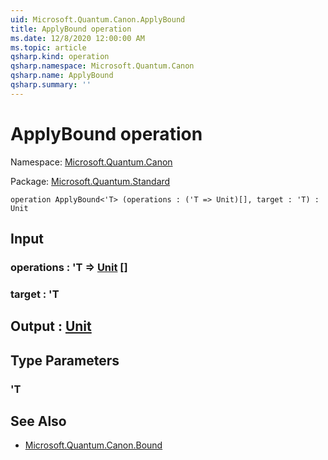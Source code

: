 ```yaml
---
uid: Microsoft.Quantum.Canon.ApplyBound
title: ApplyBound operation
ms.date: 12/8/2020 12:00:00 AM
ms.topic: article
qsharp.kind: operation
qsharp.namespace: Microsoft.Quantum.Canon
qsharp.name: ApplyBound
qsharp.summary: ''
---
```


# ApplyBound operation

Namespace: [Microsoft.Quantum.Canon](xref:Microsoft.Quantum.Canon)

Package: [Microsoft.Quantum.Standard](https://nuget.org/packages/Microsoft.Quantum.Standard)




```qsharp
operation ApplyBound<'T> (operations : ('T => Unit)[], target : 'T) : Unit
```


## Input

### operations : 'T => [Unit](xref:microsoft.quantum.lang-ref.unit) []




### target : 'T





## Output : [Unit](xref:microsoft.quantum.lang-ref.unit)



## Type Parameters

### 'T



## See Also

- [Microsoft.Quantum.Canon.Bound](xref:Microsoft.Quantum.Canon.Bound)